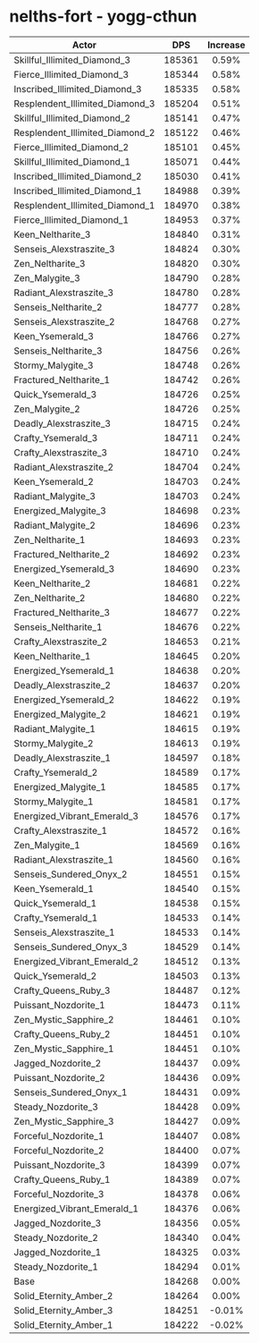 # nelths-fort - yogg-cthun
| Actor | DPS | Increase |
|---|:---:|:---:|
|Skillful_Illimited_Diamond_3|185361|0.59%|
|Fierce_Illimited_Diamond_3|185344|0.58%|
|Inscribed_Illimited_Diamond_3|185335|0.58%|
|Resplendent_Illimited_Diamond_3|185204|0.51%|
|Skillful_Illimited_Diamond_2|185141|0.47%|
|Resplendent_Illimited_Diamond_2|185122|0.46%|
|Fierce_Illimited_Diamond_2|185101|0.45%|
|Skillful_Illimited_Diamond_1|185071|0.44%|
|Inscribed_Illimited_Diamond_2|185030|0.41%|
|Inscribed_Illimited_Diamond_1|184988|0.39%|
|Resplendent_Illimited_Diamond_1|184970|0.38%|
|Fierce_Illimited_Diamond_1|184953|0.37%|
|Keen_Neltharite_3|184840|0.31%|
|Senseis_Alexstraszite_3|184824|0.30%|
|Zen_Neltharite_3|184820|0.30%|
|Zen_Malygite_3|184790|0.28%|
|Radiant_Alexstraszite_3|184780|0.28%|
|Senseis_Neltharite_2|184777|0.28%|
|Senseis_Alexstraszite_2|184768|0.27%|
|Keen_Ysemerald_3|184766|0.27%|
|Senseis_Neltharite_3|184756|0.26%|
|Stormy_Malygite_3|184748|0.26%|
|Fractured_Neltharite_1|184742|0.26%|
|Quick_Ysemerald_3|184726|0.25%|
|Zen_Malygite_2|184726|0.25%|
|Deadly_Alexstraszite_3|184715|0.24%|
|Crafty_Ysemerald_3|184711|0.24%|
|Crafty_Alexstraszite_3|184710|0.24%|
|Radiant_Alexstraszite_2|184704|0.24%|
|Keen_Ysemerald_2|184703|0.24%|
|Radiant_Malygite_3|184703|0.24%|
|Energized_Malygite_3|184698|0.23%|
|Radiant_Malygite_2|184696|0.23%|
|Zen_Neltharite_1|184693|0.23%|
|Fractured_Neltharite_2|184692|0.23%|
|Energized_Ysemerald_3|184690|0.23%|
|Keen_Neltharite_2|184681|0.22%|
|Zen_Neltharite_2|184680|0.22%|
|Fractured_Neltharite_3|184677|0.22%|
|Senseis_Neltharite_1|184676|0.22%|
|Crafty_Alexstraszite_2|184653|0.21%|
|Keen_Neltharite_1|184645|0.20%|
|Energized_Ysemerald_1|184638|0.20%|
|Deadly_Alexstraszite_2|184637|0.20%|
|Energized_Ysemerald_2|184622|0.19%|
|Energized_Malygite_2|184621|0.19%|
|Radiant_Malygite_1|184615|0.19%|
|Stormy_Malygite_2|184613|0.19%|
|Deadly_Alexstraszite_1|184597|0.18%|
|Crafty_Ysemerald_2|184589|0.17%|
|Energized_Malygite_1|184585|0.17%|
|Stormy_Malygite_1|184581|0.17%|
|Energized_Vibrant_Emerald_3|184576|0.17%|
|Crafty_Alexstraszite_1|184572|0.16%|
|Zen_Malygite_1|184569|0.16%|
|Radiant_Alexstraszite_1|184560|0.16%|
|Senseis_Sundered_Onyx_2|184551|0.15%|
|Keen_Ysemerald_1|184540|0.15%|
|Quick_Ysemerald_1|184538|0.15%|
|Crafty_Ysemerald_1|184533|0.14%|
|Senseis_Alexstraszite_1|184533|0.14%|
|Senseis_Sundered_Onyx_3|184529|0.14%|
|Energized_Vibrant_Emerald_2|184512|0.13%|
|Quick_Ysemerald_2|184503|0.13%|
|Crafty_Queens_Ruby_3|184487|0.12%|
|Puissant_Nozdorite_1|184473|0.11%|
|Zen_Mystic_Sapphire_2|184461|0.10%|
|Crafty_Queens_Ruby_2|184451|0.10%|
|Zen_Mystic_Sapphire_1|184451|0.10%|
|Jagged_Nozdorite_2|184437|0.09%|
|Puissant_Nozdorite_2|184436|0.09%|
|Senseis_Sundered_Onyx_1|184431|0.09%|
|Steady_Nozdorite_3|184428|0.09%|
|Zen_Mystic_Sapphire_3|184427|0.09%|
|Forceful_Nozdorite_1|184407|0.08%|
|Forceful_Nozdorite_2|184400|0.07%|
|Puissant_Nozdorite_3|184399|0.07%|
|Crafty_Queens_Ruby_1|184389|0.07%|
|Forceful_Nozdorite_3|184378|0.06%|
|Energized_Vibrant_Emerald_1|184376|0.06%|
|Jagged_Nozdorite_3|184356|0.05%|
|Steady_Nozdorite_2|184340|0.04%|
|Jagged_Nozdorite_1|184325|0.03%|
|Steady_Nozdorite_1|184294|0.01%|
|Base|184268|0.00%|
|Solid_Eternity_Amber_2|184264|0.00%|
|Solid_Eternity_Amber_3|184251|-0.01%|
|Solid_Eternity_Amber_1|184222|-0.02%|
